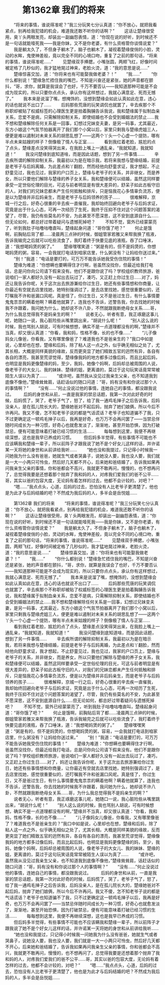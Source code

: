 # 　　第1362章 我们的将来
　　“将来的事情，谁说得准呢？”我三分玩笑七分认真道：“你不放心，就把我看紧点，别再给我犯错的机会，难道我还敢不听你的话啊？”
　　这话让楚缘很受用，臭丫头两眼发亮，却装出一副幽怨表情，道：“你现在说的好听，到时候还不是一句话就能噎死我——我是你妹，又不是你老婆，有什么资格管你谈情说爱？”
　　我是躺太久了，不但身子躺木了，脑子也躺木了，凝视着楚缘俊俏的小脸，灵动的水眸，鬼使神差般，竟以完全不同的心境口吻，重复了之前的那句话，“将来的事情，谁说得准呢……”
　　见楚缘双手捧腮，小嘴张圆，两颊飞红，好像时间被定格了几秒似的，我才猛地晃过神来，老脸火烫，道：“我的意思是说……”
　　楚缘惊喜交加，道：“你将来也有可能娶我做老婆？！”
　　“我……”
　　“你什么都别说！”楚缘急忙捂住我的嘴巴，不知是兴奋还是紧张，她的声音都在颤抖，“哥，求你，就算是我误会了也好，千万不要否认——我知道那种可能是不会成为现实的，所以只要你点点头，承认你有这样想过，我就心满意足、死而无憾了。”
　　我本来是说溜了嘴，想掩饰的，没想到楚缘会如此认真如此在意，违心的话也就说不出口了……
　　后妈那些荒唐的玩笑调侃也就罢了，辛去疾那个不称职却被贴了权威标签的心理医生更是拍着胸脯告诉我说，我和楚缘属于拟制血亲关系，恋爱不是病，只需解除抑制关系，即使结婚也不会受到婚姻法的禁止……我不想和楚缘解除任何关系是一回事，幻想过兄妹变夫妻，是另一码事，尤其最近，东方小娘这个气氛节拍器离开了我们那个小窝以后，家里只剩我与楚缘虎姐三人，便更是难以遏制对未来关系的胡思乱想了——这两个丫头一个心虚一个提防，哪有半点未来姑嫂的样子？倒像极了情人与正室……
　　看到我红着老脸，尴尬的点了点头，楚缘差点没笑得哭出来，在我脸上嘴上一通乱亲，“我就知道，我就知道！”
　　我没问楚缘到底知道啥，而是因此话题，想到了另一件事情……
　　辛去疾所谓的解除抑制关系，我最初以为是在暗示我，若将来我想与楚缘结婚，前提是老爷子与后妈离婚，为此差点和丫翻脸，然而经他向舒童求证，我才想起，不止舒童见过，我也见过，我家的户口页上，楚缘与老爷子的关系，并非继女，而是养女，所以只要他们解除与楚缘的养子女关系，我和楚缘便可以结婚，虽然这同样要承受一定世俗伦理的目光，可这与前者明显是有很大差异的，舒呆子如此古板守旧的人，对我们的兄妹恋都未产生任何抵触和排斥，只是恼我花心多情辜负流苏，便是以为楚缘并非后妈亲生，而是老爷子与后妈领养的孩子……
　　很难解释，京城一行之后，好奇心很重的辛去疾一直催我，我却始终回避向老爷子与后妈求证，究竟是出于什么心态，可再一次经历了生死，我终于压抑不住对这个问题答案的渴望了，尽管，我仍有些莫名的不安，为此甚至不愿深思，这不安到底源自什么……但无论如何，都总好过带着疑问与遗憾死掉吧？
　　不知不觉，窗外已经蒙蒙亮了，听到我肚子咕噜咕噜直叫，楚缘起身问道：“哥你饿了吧？”
　　何止是饿啊，前胸贴后背了都……凌晨两三点钟的时候，御姐管家若雅又来帮我换了瓶液，告诉我输完之后就可以吃些流食了，我盯着终于快要见底的液瓶，吞了口唾沫，道：“我想喝妈煲的粥了。”
　　楚缘嘿嘿笑道：“粥是有的，但不是妈煲的，你想喝妈煲的粥，容易，一会我就打电话到咱家店里，什么粥没有？让妈给你送过来。”
　　“别！”我道：“电话是要打的，可万万不能告诉她我受伤住院的事情！”
　　楚缘为难道：“你想瞒也要瞒得住才行啊，爸虽然没找你，但最近给我打电话，总是问你向公司请下假来没有。他们不是跟你说了吗？学校组织教师旅游，爸说咱们一家人都好久没有一起出去玩过了，凑巧，又正赶上你过生日……对了，妈还让我告诉你呢，关于这次出去旅游兼给你过生日，她还有些事情想和你商量，让你最近有空就去店里找她，她特别强调过了，是去店里找她，感觉很重要似的，还叮嘱我不许和爸漏口风呢。真是怪了，你过生日，又不是爸过生日，有什么事情要鬼鬼祟祟的瞒着他啊？瞒着他就算了，连我也不告诉，还警告我，你去找她的时候我不许跟着，我问她为什么，她却说不许八卦，不然就跟我断绝母女关系……哥，为什么我总觉得我不是妈亲生的啊？”
　　说者无心，听者有意，我正琢磨这事儿呢，她随口一说，我心脏险些从嘴里跳出来，“胡说什么呢！”
　　“别人这么说的时候，我也骂别人胡说，可有时候想想，确实不是一点道理都没有的啊，”楚缘并不当真，却又很认真道：“你看，我和妈，性格不像，长的也不像……”
　　“儿子像妈女儿像爸，你看我，又有哪里像爸了？难道我也不是爸亲生的？”我口中如是说，心里却也在想，楚缘和后妈，除了粘人这一点之外，似乎确无相似之处了，尤其长相，大概是同样美貌的缘故，反而更突显了她们精致五官的迥然有异，各自有各自的漂亮，我甚至荒谬觉得，楚缘像我妈的地方都多过像后妈，而且比起后妈，也明显是我妈更像楚缘的妈，至少，我妈，她像个妈啊，后妈却总被周围的人说，像老爷子的大女儿、我的妹妹、楚缘的姐，更离谱的，莫过于这句玩笑话竟常常被陌生人误以为真了……
　　“或许吧，虽然我从没见过我亲生父亲，也不知道我到底像不像他，”楚缘耸耸肩，话赶话似的随口问道：“哥，妈有没有和你说过那个人的事情啊？”
　　“没有……”何止没说过他的事情，连她自己的事情，都没跟我说过。
　　后妈的身世和从前，一直是我家的禁忌话题，我第一次对此好奇的时候，后妈慌了，哭了，老爷子气了，怒了，给了我一通鸡毛掸子之后告诉我，后妈没亲人，是在孤儿院长大的，楚缘她爸对不起后妈，抛弃了她们娘俩，所以今后不许再问。我又不傻，怎不知老爷子说的都是气话谎话？老爷子也知道骗不了我，只不过更确定这一顿鸡毛掸子以后，我再是好奇，也万万不会再问罢了——当禁忌伴随时间成长为一种习惯，好奇心也就愈发淡了，渐渐地，甚至开始恐惧，因为打破禁忌，便有可能意味着打破已经习惯的生活……
　　每每想到这里，我便不再继续深想，这也是我早已养成的习惯。
　　但后妈多半觉得，有些事情不可能也不应该瞒我和楚缘一辈子，所以前阵子才跟我说了她不是个好女儿这样的话，并许诺某一天将她的身世和从前讲给我听……
　　“她也没和我提过，只记得小时候我一问她我为什么没有爸爸，她就生气或者哭鼻子，说她没人要，我也没人要，我们就是一大一小两只可怜虫，然后好几天都不开心，后来她和爸结婚了，告诉我如果再问我亲生父亲的事情，你和爸都会不高兴，我就更不敢再问，慢慢的，也不想再问了，总觉得我要是还想着那个抛弃了我和妈的人，对疼我们爱我们的爸不公平……哥，其实以爸的包容大度，无论妈有着怎样的过去，他都不会计较的，对吧？”
　　“嗯……”我点点头，心道，后妈的过去，恐怕没有人比老爷子更清楚了，他也是为此才与后妈结婚的吧？不然成为我后妈的人，多半会是岳悦姐……

　　第1362章 我们的将来
　　“将来的事情，谁说得准呢？”我三分玩笑七分认真道：“你不放心，就把我看紧点，别再给我犯错的机会，难道我还敢不听你的话啊？”
　　这话让楚缘很受用，臭丫头两眼发亮，却装出一副幽怨表情，道：“你现在说的好听，到时候还不是一句话就能噎死我——我是你妹，又不是你老婆，有什么资格管你谈情说爱？”
　　我是躺太久了，不但身子躺木了，脑子也躺木了，凝视着楚缘俊俏的小脸，灵动的水眸，鬼使神差般，竟以完全不同的心境口吻，重复了之前的那句话，“将来的事情，谁说得准呢……”
　　见楚缘双手捧腮，小嘴张圆，两颊飞红，好像时间被定格了几秒似的，我才猛地晃过神来，老脸火烫，道：“我的意思是说……”
　　楚缘惊喜交加，道：“你将来也有可能娶我做老婆？！”
　　“我……”
　　“你什么都别说！”楚缘急忙捂住我的嘴巴，不知是兴奋还是紧张，她的声音都在颤抖，“哥，求你，就算是我误会了也好，千万不要否认——我知道那种可能是不会成为现实的，所以只要你点点头，承认你有这样想过，我就心满意足、死而无憾了。”
　　我本来是说溜了嘴，想掩饰的，没想到楚缘会如此认真如此在意，违心的话也就说不出口了……
　　后妈那些荒唐的玩笑调侃也就罢了，辛去疾那个不称职却被贴了权威标签的心理医生更是拍着胸脯告诉我说，我和楚缘属于拟制血亲关系，恋爱不是病，只需解除抑制关系，即使结婚也不会受到婚姻法的禁止……我不想和楚缘解除任何关系是一回事，幻想过兄妹变夫妻，是另一码事，尤其最近，东方小娘这个气氛节拍器离开了我们那个小窝以后，家里只剩我与楚缘虎姐三人，便更是难以遏制对未来关系的胡思乱想了——这两个丫头一个心虚一个提防，哪有半点未来姑嫂的样子？倒像极了情人与正室……
　　看到我红着老脸，尴尬的点了点头，楚缘差点没笑得哭出来，在我脸上嘴上一通乱亲，“我就知道，我就知道！”
　　我没问楚缘到底知道啥，而是因此话题，想到了另一件事情……
　　辛去疾所谓的解除抑制关系，我最初以为是在暗示我，若将来我想与楚缘结婚，前提是老爷子与后妈离婚，为此差点和丫翻脸，然而经他向舒童求证，我才想起，不止舒童见过，我也见过，我家的户口页上，楚缘与老爷子的关系，并非继女，而是养女，所以只要他们解除与楚缘的养子女关系，我和楚缘便可以结婚，虽然这同样要承受一定世俗伦理的目光，可这与前者明显是有很大差异的，舒呆子如此古板守旧的人，对我们的兄妹恋都未产生任何抵触和排斥，只是恼我花心多情辜负流苏，便是以为楚缘并非后妈亲生，而是老爷子与后妈领养的孩子……
　　很难解释，京城一行之后，好奇心很重的辛去疾一直催我，我却始终回避向老爷子与后妈求证，究竟是出于什么心态，可再一次经历了生死，我终于压抑不住对这个问题答案的渴望了，尽管，我仍有些莫名的不安，为此甚至不愿深思，这不安到底源自什么……但无论如何，都总好过带着疑问与遗憾死掉吧？
　　不知不觉，窗外已经蒙蒙亮了，听到我肚子咕噜咕噜直叫，楚缘起身问道：“哥你饿了吧？”
　　何止是饿啊，前胸贴后背了都……凌晨两三点钟的时候，御姐管家若雅又来帮我换了瓶液，告诉我输完之后就可以吃些流食了，我盯着终于快要见底的液瓶，吞了口唾沫，道：“我想喝妈煲的粥了。”
　　楚缘嘿嘿笑道：“粥是有的，但不是妈煲的，你想喝妈煲的粥，容易，一会我就打电话到咱家店里，什么粥没有？让妈给你送过来。”
　　“别！”我道：“电话是要打的，可万万不能告诉她我受伤住院的事情！”
　　楚缘为难道：“你想瞒也要瞒得住才行啊，爸虽然没找你，但最近给我打电话，总是问你向公司请下假来没有。他们不是跟你说了吗？学校组织教师旅游，爸说咱们一家人都好久没有一起出去玩过了，凑巧，又正赶上你过生日……对了，妈还让我告诉你呢，关于这次出去旅游兼给你过生日，她还有些事情想和你商量，让你最近有空就去店里找她，她特别强调过了，是去店里找她，感觉很重要似的，还叮嘱我不许和爸漏口风呢。真是怪了，你过生日，又不是爸过生日，有什么事情要鬼鬼祟祟的瞒着他啊？瞒着他就算了，连我也不告诉，还警告我，你去找她的时候我不许跟着，我问她为什么，她却说不许八卦，不然就跟我断绝母女关系……哥，为什么我总觉得我不是妈亲生的啊？”
　　说者无心，听者有意，我正琢磨这事儿呢，她随口一说，我心脏险些从嘴里跳出来，“胡说什么呢！”
　　“别人这么说的时候，我也骂别人胡说，可有时候想想，确实不是一点道理都没有的啊，”楚缘并不当真，却又很认真道：“你看，我和妈，性格不像，长的也不像……”
　　“儿子像妈女儿像爸，你看我，又有哪里像爸了？难道我也不是爸亲生的？”我口中如是说，心里却也在想，楚缘和后妈，除了粘人这一点之外，似乎确无相似之处了，尤其长相，大概是同样美貌的缘故，反而更突显了她们精致五官的迥然有异，各自有各自的漂亮，我甚至荒谬觉得，楚缘像我妈的地方都多过像后妈，而且比起后妈，也明显是我妈更像楚缘的妈，至少，我妈，她像个妈啊，后妈却总被周围的人说，像老爷子的大女儿、我的妹妹、楚缘的姐，更离谱的，莫过于这句玩笑话竟常常被陌生人误以为真了……
　　“或许吧，虽然我从没见过我亲生父亲，也不知道我到底像不像他，”楚缘耸耸肩，话赶话似的随口问道：“哥，妈有没有和你说过那个人的事情啊？”
　　“没有……”何止没说过他的事情，连她自己的事情，都没跟我说过。
　　后妈的身世和从前，一直是我家的禁忌话题，我第一次对此好奇的时候，后妈慌了，哭了，老爷子气了，怒了，给了我一通鸡毛掸子之后告诉我，后妈没亲人，是在孤儿院长大的，楚缘她爸对不起后妈，抛弃了她们娘俩，所以今后不许再问。我又不傻，怎不知老爷子说的都是气话谎话？老爷子也知道骗不了我，只不过更确定这一顿鸡毛掸子以后，我再是好奇，也万万不会再问罢了——当禁忌伴随时间成长为一种习惯，好奇心也就愈发淡了，渐渐地，甚至开始恐惧，因为打破禁忌，便有可能意味着打破已经习惯的生活……
　　每每想到这里，我便不再继续深想，这也是我早已养成的习惯。
　　但后妈多半觉得，有些事情不可能也不应该瞒我和楚缘一辈子，所以前阵子才跟我说了她不是个好女儿这样的话，并许诺某一天将她的身世和从前讲给我听……
　　“她也没和我提过，只记得小时候我一问她我为什么没有爸爸，她就生气或者哭鼻子，说她没人要，我也没人要，我们就是一大一小两只可怜虫，然后好几天都不开心，后来她和爸结婚了，告诉我如果再问我亲生父亲的事情，你和爸都会不高兴，我就更不敢再问，慢慢的，也不想再问了，总觉得我要是还想着那个抛弃了我和妈的人，对疼我们爱我们的爸不公平……哥，其实以爸的包容大度，无论妈有着怎样的过去，他都不会计较的，对吧？”
　　“嗯……”我点点头，心道，后妈的过去，恐怕没有人比老爷子更清楚了，他也是为此才与后妈结婚的吧？不然成为我后妈的人，多半会是岳悦姐……
